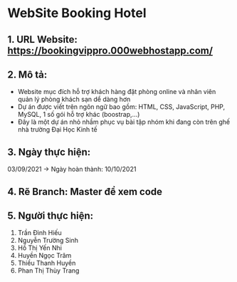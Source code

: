 <h1 style="color=pink"> WebSite Booking Hotel</h1>

## 1. URL Website: https://bookingvippro.000webhostapp.com/
## 2. Mô tả:
- Website mục đích hỗ trợ khách hàng đặt phòng online và nhân viên quản lý phòng khách sạn dể dàng hơn
- Dự án được viết trên ngôn ngữ bao gồm: HTML, CSS, JavaScript, PHP, MySQL, 1 số gói hỗ trợ khác (boostrap,...)
- Đây là một dự án nhỏ nhầm phục vụ bài tập nhóm khi đang còn trên ghế nhà trường Đại Học Kinh tế

## 3. Ngày thực hiện: 
03/09/2021 -> Ngày hoàn thành: 10/10/2021
## 4. Rẽ Branch: Master để xem code

## 5. Người thực hiện: 
1. Trần Đình Hiếu
2. Nguyễn Trường Sinh
3. Hồ Thị Yến Nhi
4. Huyền Ngọc Trâm
5. Thiều Thanh Huyền
6. Phan Thị Thùy Trang
